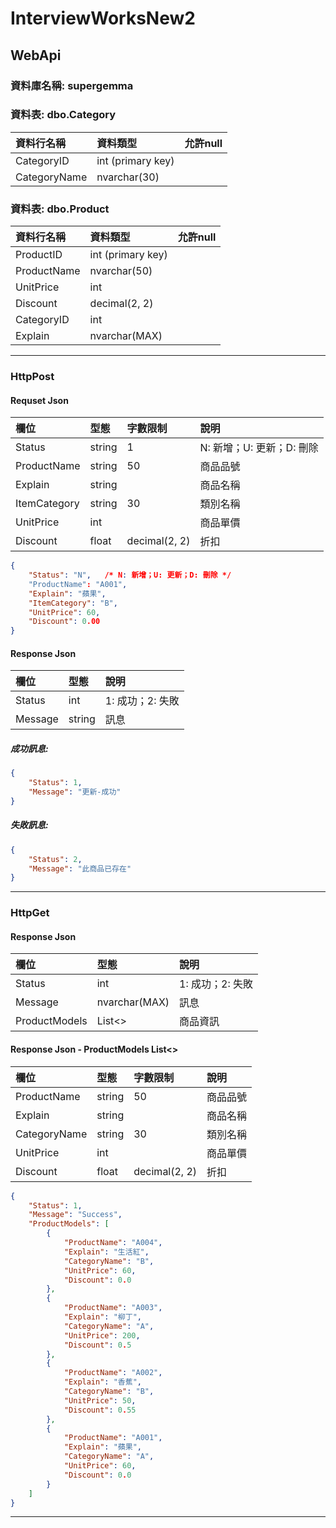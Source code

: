 # InterviewWorksNew2
WebApi
---
### 資料庫名稱: supergemma
### 資料表: dbo.Category
| 資料行名稱 | 資料類型 | 允許null |
| :-- | :-- |:--:|
| CategoryID  | int (primary key) | |
| CategoryName  | nvarchar(30) |  |

### 資料表: dbo.Product
| 資料行名稱 | 資料類型 | 允許null |
| :-- | :-- |:--:|
| ProductID | int (primary key) |  |
| ProductName | nvarchar(50) |  |
| UnitPrice | int |  |
| Discount | decimal(2, 2) |  |
| CategoryID | int |  |
| Explain | nvarchar(MAX)|  |

- - -

### HttpPost
#### Requset Json
| 欄位 | 型態 | 字數限制 | 說明 |
| :-- | :-- | :-- |:--|
| Status | string | 1 | N: 新增；U: 更新；D: 刪除 |
| ProductName | string | 50 | 商品品號 |
| Explain | string | | 商品名稱 |
| ItemCategory | string | 30 | 類別名稱 |
| UnitPrice | int | | 商品單價 |
| Discount | float | decimal(2, 2) | 折扣 |

```json
{
    "Status": "N",   /* N: 新增；U: 更新；D: 刪除 */
    "ProductName": "A001",
    "Explain": "蘋果",
    "ItemCategory": "B",
    "UnitPrice": 60,
    "Discount": 0.00
}
```

#### Response Json
| 欄位 | 型態 | 說明 |
| :-- | :-- |:--|
| Status | int | 1: 成功；2: 失敗 |
| Message | string | 訊息 |

##### 成功訊息:
```json
{
    "Status": 1,
    "Message": "更新-成功"
}
```

##### 失敗訊息:
```json
{
    "Status": 2,
    "Message": "此商品已存在"
}
```

- - -

### HttpGet
#### Response Json
| 欄位 | 型態 | 說明 |
| :-- | :-- |:--|
| Status | int | 1: 成功；2: 失敗 |
| Message | nvarchar(MAX) | 訊息 |
| ProductModels | List<> | 商品資訊 |

#### Response Json - ProductModels List<>
| 欄位 | 型態 | 字數限制 | 說明 |
| :-- | :-- | :-- |:--|
| ProductName | string | 50 | 商品品號 |
| Explain | string | | 商品名稱 |
| CategoryName | string | 30 | 類別名稱 |
| UnitPrice | int | | 商品單價 |
| Discount | float | decimal(2, 2) | 折扣 |

```json
{
    "Status": 1,
    "Message": "Success",
    "ProductModels": [
        {
            "ProductName": "A004",
            "Explain": "生活紅",
            "CategoryName": "B",
            "UnitPrice": 60,
            "Discount": 0.0
        },
        {
            "ProductName": "A003",
            "Explain": "柳丁",
            "CategoryName": "A",
            "UnitPrice": 200,
            "Discount": 0.5
        },
        {
            "ProductName": "A002",
            "Explain": "香蕉",
            "CategoryName": "B",
            "UnitPrice": 50,
            "Discount": 0.55
        },
        {
            "ProductName": "A001",
            "Explain": "蘋果",
            "CategoryName": "A",
            "UnitPrice": 60,
            "Discount": 0.0
        }
    ]
}
```
- - -

